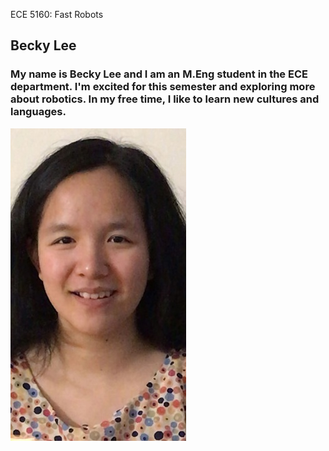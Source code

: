 ECE 5160: Fast Robots  
## Becky Lee

### My name is Becky Lee and I am an M.Eng student in the ECE department. I'm excited for this semester and exploring more about robotics. In my free time, I like to learn new cultures and languages.  

![](IMG_20240728_112015.jpg) 

